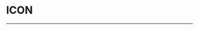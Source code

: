 # ICON
---
<common-decorator title="基本用法">
  <sw-icon name="alarm"></sw-icon>
  <highlight-code slot="codeText" lang="vue">
      <sw-icon name="alarm"></sw-icon>
  </highlight-code>
</common-decorator>